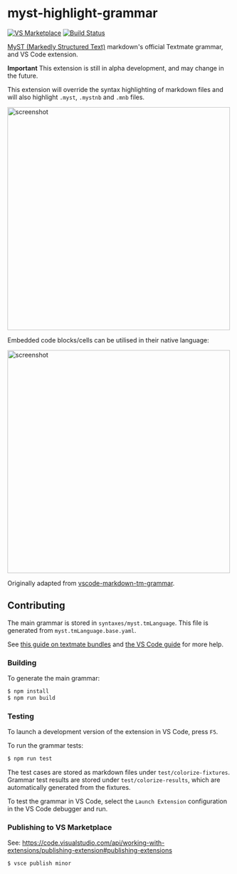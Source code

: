 # myst-highlight-grammar

[![VS Marketplace](https://vsmarketplacebadge.apphb.com/version/ExecutableBookProject.myst-highlight.svg "Current Release")](https://marketplace.visualstudio.com/items?itemName=ExecutableBookProject.myst-highlight)
[![Build Status](https://travis-ci.org/ExecutableBookProject/myst-highlight-grammar.svg?branch=master)](https://travis-ci.org/ExecutableBookProject/myst-highlight-grammar)

[MyST (Markedly Structured Text)](https://myst-parser.readthedocs.io) markdown's official Textmate grammar, and VS Code extension.

**Important** This extension is still in alpha development, and may change in the future.

This extension will override the syntax highlighting of
markdown files and will also highlight `.myst`, `.mystnb` and `.mnb` files.

<img width="500" alt="screenshot" src="https://raw.githubusercontent.com/ExecutableBookProject/myst-highlight-grammar/master/images/Screenshot.png">

Embedded code blocks/cells can be utilised in their native language:

<img width="500" alt="screenshot" src="https://raw.githubusercontent.com/ExecutableBookProject/myst-highlight-grammar/master/images/embedded-code.gif">

Originally adapted from [vscode-markdown-tm-grammar](https://github.com/microsoft/vscode-markdown-tm-grammar/tree/59a5962e4775bf96484bba64c5322422b555a40d).

## Contributing

The main grammar is stored in `syntaxes/myst.tmLanguage`. This file is generated from `myst.tmLanguage.base.yaml`.

See [this guide on textmate bundles](https://macromates.com/manual/en/language_grammars) and
[the VS Code guide](https://code.visualstudio.com/api/language-extensions/syntax-highlight-guide) for more help.

### Building

To generate the main grammar:

```bash
$ npm install
$ npm run build
```

### Testing

To launch a development version of the extension in VS Code, press `F5`.

To run the grammar tests:

```bash
$ npm run test
```

The test cases are stored as markdown files under `test/colorize-fixtures`. Grammar test results are stored under `test/colorize-results`, which are automatically generated from the fixtures.

To test the grammar in VS Code, select the `Launch Extension` configuration in the VS Code debugger and run.

### Publishing to VS Marketplace

See: https://code.visualstudio.com/api/working-with-extensions/publishing-extension#publishing-extensions

```console
$ vsce publish minor
```
